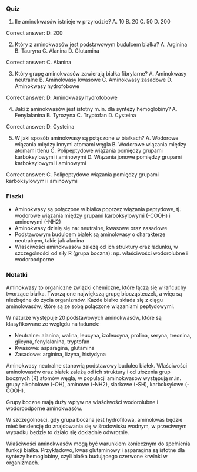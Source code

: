  ### Quiz

1. Ile aminokwasów istnieje w przyrodzie?
A. 10
B. 20
C. 50
D. 200

Correct answer: D. 200

2. Który z aminokwasów jest podstawowym budulcem białka?
A. Arginina
B. Tauryna
C. Alanina
D. Glutamina

Correct answer: C. Alanina

3. Który grupę aminokwasów zawierają białka fibrylarne?
A. Aminokwasy neutralne
B. Aminokwasy kwasowe
C. Aminokwasy zasadowe
D. Aminokwasy hydrofobowe

Correct answer: D. Aminokwasy hydrofobowe

4. Jaki z aminokwasów jest istotny m.in. dla syntezy hemoglobiny?
A. Fenylalanina
B. Tyrozyna
C. Tryptofan
D. Cysteina

Correct answer: D. Cysteina

5. W jaki sposób aminokwasy są połączone w białkach?
A. Wodorowe wiązania między innymi atomami węgla
B. Wodorowe wiązania między atomami tlenu
C. Polipeptydowe wiązania pomiędzy grupami karboksylowymi i aminowymi
D. Wiązania jonowe pomiędzy grupami karboksylowymi i aminowymi

Correct answer: C. Polipeptydowe wiązania pomiędzy grupami karboksylowymi i aminowymi

### Fiszki

* Aminokwasy są połączone w białka poprzez wiązania peptydowe, tj. wodorowe wiązania między grupami karboksylowymi (-COOH) i aminowymi (-NH2)
* Aminokwasy dzielą się na: neutralne, kwasowe oraz zasadowe
* Podstawowym budulcem białek są aminokwasy o charakterze neutralnym, takie jak alanina
* Właściwości aminokwasów zależą od ich struktury oraz ładunku, w szczególności od siły R (grupa boczna): np. właściwości wodorolubne i wodoroodporne

### Notatki

Aminokwasy to organiczne związki chemiczne, które łączą się w łańcuchy tworzące białka. Tworzą one największą grupę biocząsteczek, a więc są niezbędne do życia organizmów. Każde białko składa się z ciągu aminokwasów, które są ze sobą połączone wiązaniami peptydowymi.

W naturze występuje 20 podstawowych aminokwasów, które są klasyfikowane ze względu na ładunek:

* Neutralne: alanina, walina, leucyna, izoleucyna, prolina, seryna, treonina, glicyna, fenylalanina, tryptofan
* Kwasowe: asparagina, glutamina
* Zasadowe: arginina, lizyna, histydyna

Aminokwasy neutralne stanowią podstawowy budulec białek. Właściwości aminokwasów oraz białek zależą od ich struktury i od ułożenia grup bocznych (R) atomów węgla, w populacji aminokwasów występują m.in. grupy alkoholowe (-OH), aminowe (-NH2), siarkowe (-SH), karboksylowe (-COOH).

Grupy boczne mają duży wpływ na właściwości wodorolubne i wodoroodporne aminokwasów.

W szczególności, gdy grupa boczna jest hydrofilowa, aminokwas będzie mieć tendencję do znajdowania się w środowisku wodnym, w przeciwnym wypadku będzie to działo się dokładnie odwrotnie.

Właściwości aminokwasów mogą być warunkiem koniecznym do spełnienia funkcji białka. Przykładowo, kwas glutaminowy i asparagina są istotne dla syntezy hemoglobiny, czyli białka budującego czerwone krwinki w organizmach.